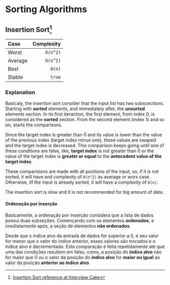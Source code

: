 # Sorting Algorithms

## Insertion Sort[^1]

|   Case    |   Complexity  |
|:---       |   ---:        |
| Worst     | `O(n^2)`      |
| Average   | `O(n^2)`      |
| Best      | `O(n)`        |
| Stable    | `true`        |

### Explanation

Basicaly, the insertion sort consider that the input list has two subscections. Starting with **sorted** elements, and immediately after, the **unsorted** elements section. In its first iteraction, the first element, from index 0, is considered as the **sorted** section. From the second element (index 1) and so on, starts the comparisons.

Since the target index is greater than 0 and its value is lower than the value of the previous index (target index minus one), these values are swaped and the target index is decreased. This comparison keeps going until one of these conditions are false, like, **target index** is not greater than 0 or the value of the target index is **greater or equal** to the **antecedent value of the target index**. 

These comparisions are made with all positions of the input, so, if it is not sorted, it will have and complexity of `O(n^2)` as average or wors case. Otherwise, iIf the input is already sorted, it will have a complexity of `O(n)`.

The insertion sort is slow and it is not recommended for big amount of data.

#### Ordenação por inserção
Basicamente, a ordenação por inserção considera que a lista de dados possui duas subseções. Començando com os elementos **ordenados**, e imediatamente após, a seção de elementos **não ordenados**.

Desde que o índice alvo da entrada de dados for superior a 0, e seu valor for menor que o valor do índice anterior, esses valores são trocados e o índice alvo é decrementado. Esta comparação é feita repetidamente até que uma das condições resultem em falso, como, a posição do **índice alvo** não for maior que 0 ou o valor da posição do **índice alvo** for **maior ou igual** ao valor da posição **anterior ao índice alvo**.

[^1]: [Insertion Sort reference at Interview Cake](https://www.interviewcake.com/concept/python/insertion-sort)